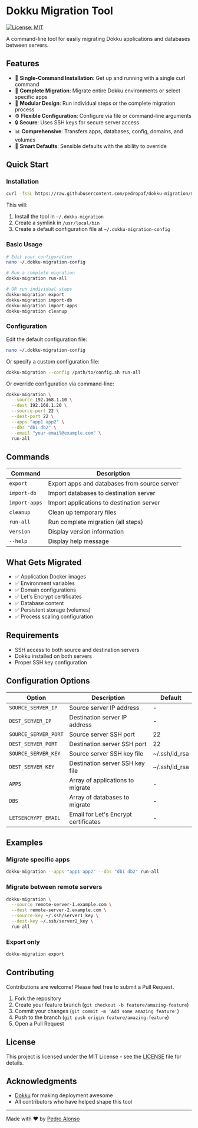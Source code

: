 # Dokku Migration Tool

[![License: MIT](https://img.shields.io/badge/License-MIT-yellow.svg)](https://opensource.org/licenses/MIT)

A command-line tool for easily migrating Dokku applications and databases between servers.

## Features

- 🚀 **Single-Command Installation**: Get up and running with a single curl command
- 🔄 **Complete Migration**: Migrate entire Dokku environments or select specific apps
- 🧩 **Modular Design**: Run individual steps or the complete migration process
- ⚙️ **Flexible Configuration**: Configure via file or command-line arguments
- 🔒 **Secure**: Uses SSH keys for secure server access
- 📊 **Comprehensive**: Transfers apps, databases, config, domains, and volumes
- 🧠 **Smart Defaults**: Sensible defaults with the ability to override

## Quick Start

### Installation

```bash
curl -fsSL https://raw.githubusercontent.com/pedropaf/dokku-migration/main/install.sh | bash
```

This will:
1. Install the tool in `~/.dokku-migration`
2. Create a symlink in `/usr/local/bin`
3. Create a default configuration file at `~/.dokku-migration-config`

### Basic Usage

```bash
# Edit your configuration
nano ~/.dokku-migration-config

# Run a complete migration
dokku-migration run-all

# OR run individual steps
dokku-migration export
dokku-migration import-db
dokku-migration import-apps
dokku-migration cleanup
```

### Configuration

Edit the default configuration file:

```bash
nano ~/.dokku-migration-config
```

Or specify a custom configuration file:

```bash
dokku-migration --config /path/to/config.sh run-all
```

Or override configuration via command-line:

```bash
dokku-migration \
  --source 192.168.1.10 \
  --dest 192.168.1.20 \
  --source-port 22 \
  --dest-port 22 \
  --apps "app1 app2" \
  --dbs "db1 db2" \
  --email "your-email@example.com" \
  run-all
```

## Commands

| Command | Description |
|---------|-------------|
| `export` | Export apps and databases from source server |
| `import-db` | Import databases to destination server |
| `import-apps` | Import applications to destination server |
| `cleanup` | Clean up temporary files |
| `run-all` | Run complete migration (all steps) |
| `version` | Display version information |
| `--help` | Display help message |

## What Gets Migrated

- ✅ Application Docker images
- ✅ Environment variables
- ✅ Domain configurations
- ✅ Let's Encrypt certificates
- ✅ Database content
- ✅ Persistent storage (volumes)
- ✅ Process scaling configuration

## Requirements

- SSH access to both source and destination servers
- Dokku installed on both servers
- Proper SSH key configuration

## Configuration Options

| Option | Description | Default |
|--------|-------------|---------|
| `SOURCE_SERVER_IP` | Source server IP address | - |
| `DEST_SERVER_IP` | Destination server IP address | - |
| `SOURCE_SERVER_PORT` | Source server SSH port | 22 |
| `DEST_SERVER_PORT` | Destination server SSH port | 22 |
| `SOURCE_SERVER_KEY` | Source server SSH key file | ~/.ssh/id_rsa |
| `DEST_SERVER_KEY` | Destination server SSH key file | ~/.ssh/id_rsa |
| `APPS` | Array of applications to migrate | - |
| `DBS` | Array of databases to migrate | - |
| `LETSENCRYPT_EMAIL` | Email for Let's Encrypt certificates | - |

## Examples

### Migrate specific apps

```bash
dokku-migration --apps "app1 app2" --dbs "db1 db2" run-all
```

### Migrate between remote servers

```bash
dokku-migration \
  --source remote-server-1.example.com \
  --dest remote-server-2.example.com \
  --source-key ~/.ssh/server1_key \
  --dest-key ~/.ssh/server2_key \
  run-all
```

### Export only

```bash
dokku-migration export
```

## Contributing

Contributions are welcome! Please feel free to submit a Pull Request.

1. Fork the repository
2. Create your feature branch (`git checkout -b feature/amazing-feature`)
3. Commit your changes (`git commit -m 'Add some amazing feature'`)
4. Push to the branch (`git push origin feature/amazing-feature`)
5. Open a Pull Request

## License

This project is licensed under the MIT License - see the [LICENSE](LICENSE) file for details.

## Acknowledgments

- [Dokku](https://github.com/dokku/dokku) for making deployment awesome
- All contributors who have helped shape this tool

---

Made with ❤️ by [Pedro Alonso](https://github.com/pedropaf)
